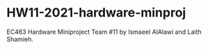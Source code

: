 # HW11-2021-hardware-minproj
EC463 Hardware Miniproject Team #11
by Ismaeel AlAlawi and Laith Shamieh.

